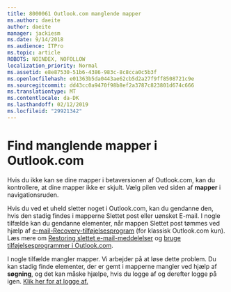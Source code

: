 ```yaml
---
title: 8000061 Outlook.com manglende mapper
ms.author: daeite
author: daeite
manager: jackiesm
ms.date: 9/14/2018
ms.audience: ITPro
ms.topic: article
ROBOTS: NOINDEX, NOFOLLOW
localization_priority: Normal
ms.assetid: e8e87530-51b6-4386-983c-8c8cca0c5b3f
ms.openlocfilehash: e01363b5da0443ae62cb5d2a27f9ff8508721c9e
ms.sourcegitcommit: dd43cc0a9470f98b8ef2a3787c823801d674c666
ms.translationtype: MT
ms.contentlocale: da-DK
ms.lasthandoff: 02/12/2019
ms.locfileid: "29921342"
---
```

# <a name="find-missing-folders-in-outlookcom"></a>Find manglende mapper i Outlook.com

Hvis du ikke kan se dine mapper i betaversionen af Outlook.com, kan du kontrollere, at dine mapper ikke er skjult. Vælg pilen ved siden af **mapper** i navigationsruden. 
  
Hvis du ved et uheld sletter noget i Outlook.com, kan du gendanne den, hvis den stadig findes i mapperne Slettet post eller uønsket E-mail. I nogle tilfælde kan du gendanne elementer, når mappen Slettet post tømmes ved hjælp af [e-mail-Recovery-tilføjelsesprogram](https://appsource.microsoft.com/product/office/WA104380447) (for klassisk Outlook.com kun). Læs mere om [Restoring slettet e-mail-meddelelser](https://support.office.com/article/cf06ab1b-ae0b-418c-a4d9-4e895f83ed50) og [bruge tilføjelsesprogrammer i Outlook.com](https://support.office.com/article/a5672109-e4f3-4119-abea-72323e9653cf).
  
I nogle tilfælde mangler mapper. Vi arbejder på at løse dette problem. Du kan stadig finde elementer, der er gemt i mapperne mangler ved hjælp af **søgning**, og det kan måske hjælpe, hvis du logge af og derefter logge på igen. [Klik her for at logge af.](https://login.live.com/logout.srf)
  

